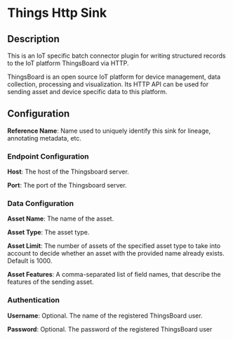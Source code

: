
# Things Http Sink

## Description
This is an IoT specific batch connector plugin for writing structured records to the IoT platform 
ThingsBoard via HTTP.

ThingsBoard is an open source IoT platform for device management, data collection, processing and 
visualization. Its HTTP API can be used for sending asset and device specific data to this platform.

## Configuration
**Reference Name**: Name used to uniquely identify this sink for lineage, annotating metadata, etc.

### Endpoint Configuration
**Host**: The host of the Thingsboard server.

**Port**: The port of the Thingsboard server.

### Data Configuration
**Asset Name**: The name of the asset.

**Asset Type**: The asset type.

**Asset Limit**: The number of assets of the specified asset type to take into account to decide 
whether an asset with the provided name already exists. Default is 1000.

**Asset Features**: A comma-separated list of field names, that describe the features of the sending 
asset.

### Authentication

**Username**: Optional. The name of the registered ThingsBoard user.

**Password**: Optional. The password of the registered ThingsBoard user
